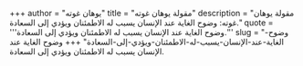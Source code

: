 +++
author = "يوهان غوته"
title = "مقولة يوهان غوته"
description = "مقولة يوهان غوته: وضوح الغاية عند الإنسان يسبب له الاطمئنان ويؤدي إلى السعادة."
quote = '''وضوح الغاية عند الإنسان يسبب له الاطمئنان ويؤدي إلى السعادة.'''
slug = "وضوح-الغاية-عند-الإنسان-يسبب-له-الاطمئنان-ويؤدي-إلى-السعادة"
+++
وضوح الغاية عند الإنسان يسبب له الاطمئنان ويؤدي إلى السعادة.
